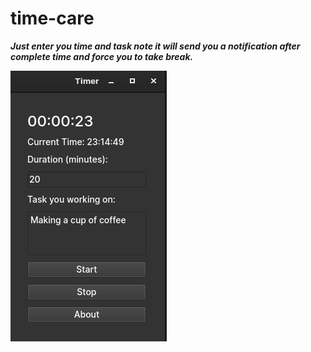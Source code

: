 # time-care
***Just enter you time and task note it will send you a notification after complete time and force you to take break.***

![time-care app](image.png)


